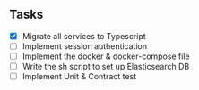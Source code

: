 ## Tasks

- [x] Migrate all services to Typescript
- [ ] Implement session authentication
- [ ] Implement the docker & docker-compose file
- [ ] Write the sh script to set up Elasticsearch DB
- [ ] Implement Unit & Contract test